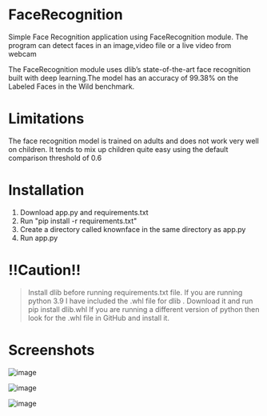 # FaceRecognition
Simple Face Recognition application using FaceRecognition module.
The program can detect faces in an image,video file or a live video from webcam

The FaceRecognition module uses dlib’s state-of-the-art face recognition
built with deep learning.The model has an accuracy of 99.38% on the
Labeled Faces in the Wild benchmark.

# Limitations
The face recognition model is trained on adults and does not work very well on children. It tends to mix up children quite easy using the default comparison threshold of 0.6



# Installation 
1) Download app.py and requirements.txt
2) Run "pip install -r requirements.txt"
2) Create a directory called knownface in the same directory as app.py
3) Run app.py

# !!Caution!!
> Install dlib before running requirements.txt file.
> If you are running python 3.9 I have included the .whl file for dlib .
> Download it and run pip install dlib.whl
> If you are running a different version of python then look for the .whl file in GitHub and install it.

# Screenshots

![image](https://user-images.githubusercontent.com/85382114/179285762-b00c01db-8397-49f6-8a03-637058e5acf0.png)




![image](https://user-images.githubusercontent.com/85382114/179285825-05b64699-c653-4cbf-a5b0-5fda4236e059.png)




![image](https://user-images.githubusercontent.com/85382114/179286004-4e556c95-1d16-41f9-8cab-28bdcc9ac4a8.png)
